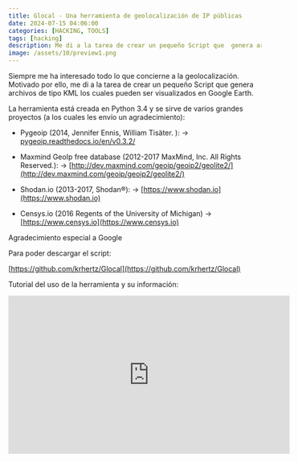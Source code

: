 ```yaml
---
title: Glocal - Una herramienta de geolocalización de IP públicas
date: 2024-07-15 04:06:00 
categories: [HACKING, TOOLS]
tags: [hacking]
description: Me di a la tarea de crear un pequeño Script que  genera archivos de tipo KML los cuales pueden ser visualizados en Google Earth.
image: /assets/10/preview1.png
---
```



Siempre me ha interesado todo lo que concierne a la geolocalización. Motivado por ello, me di a la tarea de crear un pequeño Script que  genera archivos de tipo KML los cuales pueden ser visualizados en Google Earth.

La herramienta está creada en Python 3.4 y se sirve de varios grandes proyectos (a los cuales les envío un agradecimiento):

+ Pygeoip (2014, Jennifer Ennis, William Tisäter. ): -> [pygeoip.readthedocs.io/en/v0.3.2/](pygeoip.readthedocs.io/en/v0.3.2/)

+ Maxmind GeoIp free database (2012-2017 MaxMind, Inc. All Rights Reserved.): -> [http://dev.maxmind.com/geoip/geoip2/geolite2/](http://dev.maxmind.com/geoip/geoip2/geolite2/)


+ Shodan.io (2013-2017, Shodan®): -> [https://www.shodan.io](https://www.shodan.io)


+ Censys.io (2016 Regents of the University of Michigan) -> [https://www.censys.io](https://www.censys.io)

Agradecimiento especial a Google

Para poder descargar el script:

[https://github.com/krhertz/Glocal](https://github.com/krhertz/Glocal)


Tutorial del uso de la herramienta y su información:

<iframe width="560" height="315" src="https://www.youtube.com/embed/sWAP_jAvQWc" title="YouTube video player" frameborder="0" allow="accelerometer; autoplay; clipboard-write; encrypted-media; gyroscope; picture-in-picture" allowfullscreen></iframe>
